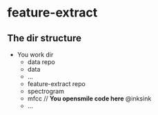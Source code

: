 # feature-extract

## The dir structure

- You work dir
  -  data repo
    - data
    - ...
  -  feature-extract repo
    - spectrogram
    - mfcc  // **You opensmile code here** @inksink
    - ...
